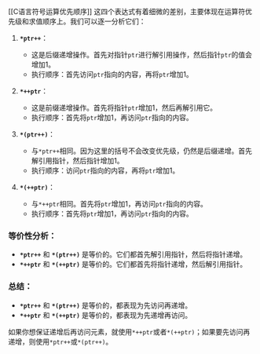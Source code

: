 [[C语言符号运算优先顺序]]
这四个表达式有着细微的差别，主要体现在运算符优先级和求值顺序上。我们可以逐一分析它们：

1. **`*ptr++`**：
    
    - 这是后缀递增操作。首先对指针`ptr`进行解引用操作，然后指针`ptr`的值会增加1。
    - 执行顺序：首先访问`ptr`指向的内容，再将`ptr`增加1。
2. **`*++ptr`**：
    
    - 这是前缀递增操作。首先将指针`ptr`增加1，然后再解引用它。
    - 执行顺序：首先将`ptr`增加1，再访问`ptr`指向的内容。
3. **`*(ptr++)`**：
    
    - 与`*ptr++`相同。因为这里的括号不会改变优先级，仍然是后缀递增。首先解引用指针，然后指针增加1。
    - 执行顺序：访问`ptr`指向的内容，再将`ptr`增加1。
4. **`*(++ptr)`**：
    
    - 与`*++ptr`相同。首先将`ptr`增加1，再访问`ptr`指向的内容。
    - 执行顺序：首先将`ptr`增加1，再访问`ptr`指向的内容。

### 等价性分析：

- **`*ptr++`** 和 **`*(ptr++)`** 是等价的。它们都首先解引用指针，然后将指针递增。
- **`*++ptr`** 和 **`*(++ptr)`** 是等价的。它们都首先将指针递增，然后解引用指针。

### 总结：

- **`*ptr++`** 和 **`*(ptr++)`** 是等价的，都表现为先访问再递增。
- **`*++ptr`** 和 **`*(++ptr)`** 是等价的，都表现为先递增再访问。

如果你想保证递增后再访问元素，就使用`*++ptr`或者`*(++ptr)`；如果要先访问再递增，则使用`*ptr++`或`*(ptr++)`。